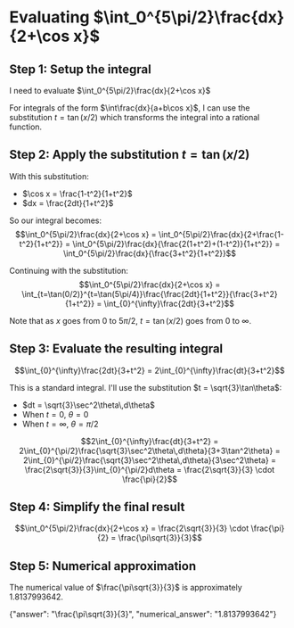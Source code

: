 # Evaluating $\int_0^{5\pi/2}\frac{dx}{2+\cos x}$

## Step 1: Setup the integral

I need to evaluate $\int_0^{5\pi/2}\frac{dx}{2+\cos x}$

For integrals of the form $\int\frac{dx}{a+b\cos x}$, I can use the substitution $t = \tan(x/2)$ which transforms the integral into a rational function.

## Step 2: Apply the substitution $t = \tan(x/2)$

With this substitution:
- $\cos x = \frac{1-t^2}{1+t^2}$
- $dx = \frac{2dt}{1+t^2}$

So our integral becomes:
$$\int_0^{5\pi/2}\frac{dx}{2+\cos x} = \int_0^{5\pi/2}\frac{dx}{2+\frac{1-t^2}{1+t^2}} = \int_0^{5\pi/2}\frac{dx}{\frac{2(1+t^2)+(1-t^2)}{1+t^2}} = \int_0^{5\pi/2}\frac{dx}{\frac{3+t^2}{1+t^2}}$$

Continuing with the substitution:
$$\int_0^{5\pi/2}\frac{dx}{2+\cos x} = \int_{t=\tan(0/2)}^{t=\tan(5\pi/4)}\frac{\frac{2dt}{1+t^2}}{\frac{3+t^2}{1+t^2}} = \int_{0}^{\infty}\frac{2dt}{3+t^2}$$

Note that as $x$ goes from $0$ to $5\pi/2$, $t = \tan(x/2)$ goes from $0$ to $\infty$.

## Step 3: Evaluate the resulting integral

$$\int_{0}^{\infty}\frac{2dt}{3+t^2} = 2\int_{0}^{\infty}\frac{dt}{3+t^2}$$

This is a standard integral. I'll use the substitution $t = \sqrt{3}\tan\theta$:
- $dt = \sqrt{3}\sec^2\theta\,d\theta$
- When $t = 0$, $\theta = 0$
- When $t = \infty$, $\theta = \pi/2$

$$2\int_{0}^{\infty}\frac{dt}{3+t^2} = 2\int_{0}^{\pi/2}\frac{\sqrt{3}\sec^2\theta\,d\theta}{3+3\tan^2\theta} = 2\int_{0}^{\pi/2}\frac{\sqrt{3}\sec^2\theta\,d\theta}{3\sec^2\theta} = \frac{2\sqrt{3}}{3}\int_{0}^{\pi/2}d\theta = \frac{2\sqrt{3}}{3} \cdot \frac{\pi}{2}$$

## Step 4: Simplify the final result

$$\int_0^{5\pi/2}\frac{dx}{2+\cos x} = \frac{2\sqrt{3}}{3} \cdot \frac{\pi}{2} = \frac{\pi\sqrt{3}}{3}$$

## Step 5: Numerical approximation

The numerical value of $\frac{\pi\sqrt{3}}{3}$ is approximately $1.8137993642$.

{"answer": "\\frac{\\pi\\sqrt{3}}{3}", "numerical_answer": "1.8137993642"}